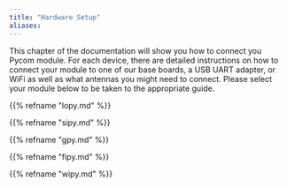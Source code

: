 ```yaml
---
title: "Hardware Setup"
aliases:
---
```


This chapter of the documentation will show you how to connect you Pycom module. For each device, there are detailed instructions on how to connect your module to one of our base boards, a USB UART adapter, or WiFi as well as what antennas you might need to connect. Please select your module below to be taken to the appropriate guide.

{{% refname "lopy.md" %}}

{{% refname "sipy.md" %}}

{{% refname "gpy.md" %}}

{{% refname "fipy.md" %}}

{{% refname "wipy.md" %}}

